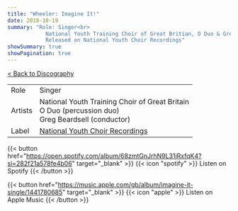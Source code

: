 ```yaml
---
title: "Wheeler: Imagine It!"
date: 2018-10-19
summary: "Role: Singer<br>
            National Youth Training Choir of Great Britian, O Duo & Greg Beardsell (Conductor)<br>
            Released on National Youth Choir Recordings"
showSummary: true
showPagination: true
---
```

[< Back to Discography](/discography)

| | |
|-|-|
|Role|Singer|
|Artists|National Youth Training Choir of Great Britain<br>O Duo (percussion duo)<br>Greg Beardsell (conductor)|
|Label|[National Youth Choir Recordings](https://www.nationalyouthchoir.org.uk/recordings)

{{< button href="https://open.spotify.com/album/68zmtGnJrhN9L31jRxfqK4?si=282f21a578fe4b06" target="_blank" >}}
{{< icon "spotify" >}} Listen on Spotify
{{< /button >}}

{{< button href="https://music.apple.com/gb/album/imagine-it-single/1441780685" target="_blank" >}}
{{< icon "apple" >}} Listen on Apple Music
{{< /button >}}
